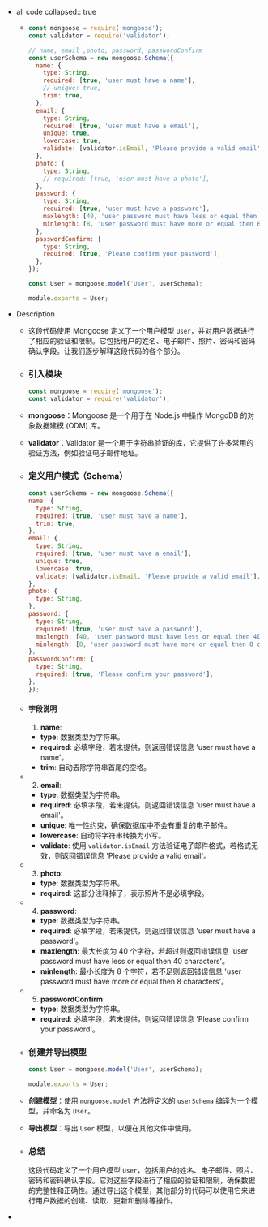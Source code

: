 - all code
  collapsed:: true
	- ```javascript
	  const mongoose = require('mongoose');
	  const validator = require('validator');
	  
	  // name, email ,photo, password, passwordConfirm
	  const userSchema = new mongoose.Schema({
	    name: {
	      type: String,
	      required: [true, 'user must have a name'],
	      // unique: true,
	      trim: true,
	    },
	    email: {
	      type: String,
	      required: [true, 'user must have a email'],
	      unique: true,
	      lowercase: true,
	      validate: [validator.isEmail, 'Please provide a valid email'],
	    },
	    photo: {
	      type: String,
	      // required: [true, 'user must have a photo'],
	    },
	    password: {
	      type: String,
	      required: [true, 'user must have a password'],
	      maxlength: [40, 'user password must have less or equal then 40 characters'],
	      minlength: [8, 'user password must have more or equal then 8 characters'],
	    },
	    passwordConfirm: {
	      type: String,
	      required: [true, 'Please confirm your password'],
	    },
	  });
	  
	  const User = mongoose.model('User', userSchema);
	  
	  module.exports = User;
	  
	  ```
- Description
	- 这段代码使用 Mongoose 定义了一个用户模型 `User`，并对用户数据进行了相应的验证和限制。它包括用户的姓名、电子邮件、照片、密码和密码确认字段。让我们逐步解释这段代码的各个部分。
	- ### 引入模块
	  
	  ```javascript
	  const mongoose = require('mongoose');
	  const validator = require('validator');
	  ```
	- **mongoose**：Mongoose 是一个用于在 Node.js 中操作 MongoDB 的对象数据建模 (ODM) 库。
	- **validator**：Validator 是一个用于字符串验证的库，它提供了许多常用的验证方法，例如验证电子邮件地址。
	- ### 定义用户模式（Schema）
	  
	  ```javascript
	  const userSchema = new mongoose.Schema({
	  name: {
	    type: String,
	    required: [true, 'user must have a name'],
	    trim: true,
	  },
	  email: {
	    type: String,
	    required: [true, 'user must have a email'],
	    unique: true,
	    lowercase: true,
	    validate: [validator.isEmail, 'Please provide a valid email'],
	  },
	  photo: {
	    type: String,
	  },
	  password: {
	    type: String,
	    required: [true, 'user must have a password'],
	    maxlength: [40, 'user password must have less or equal then 40 characters'],
	    minlength: [8, 'user password must have more or equal then 8 characters'],
	  },
	  passwordConfirm: {
	    type: String,
	    required: [true, 'Please confirm your password'],
	  },
	  });
	  ```
	- #### 字段说明
	  
	  1. **name**:
		- **type**: 数据类型为字符串。
		- **required**: 必填字段，若未提供，则返回错误信息 'user must have a name'。
		- **trim**: 自动去除字符串首尾的空格。
	- 2. **email**:
		- **type**: 数据类型为字符串。
		- **required**: 必填字段，若未提供，则返回错误信息 'user must have a email'。
		- **unique**: 唯一性约束，确保数据库中不会有重复的电子邮件。
		- **lowercase**: 自动将字符串转换为小写。
		- **validate**: 使用 `validator.isEmail` 方法验证电子邮件格式，若格式无效，则返回错误信息 'Please provide a valid email'。
	- 3. **photo**:
		- **type**: 数据类型为字符串。
		- **required**: 这部分注释掉了，表示照片不是必填字段。
	- 4. **password**:
		- **type**: 数据类型为字符串。
		- **required**: 必填字段，若未提供，则返回错误信息 'user must have a password'。
		- **maxlength**: 最大长度为 40 个字符，若超过则返回错误信息 'user password must have less or equal then 40 characters'。
		- **minlength**: 最小长度为 8 个字符，若不足则返回错误信息 'user password must have more or equal then 8 characters'。
	- 5. **passwordConfirm**:
		- **type**: 数据类型为字符串。
		- **required**: 必填字段，若未提供，则返回错误信息 'Please confirm your password'。
	- ### 创建并导出模型
	  
	  ```javascript
	  const User = mongoose.model('User', userSchema);
	  
	  module.exports = User;
	  ```
	- **创建模型**：使用 `mongoose.model` 方法将定义的 `userSchema` 编译为一个模型，并命名为 `User`。
	- **导出模型**：导出 `User` 模型，以便在其他文件中使用。
	- ### 总结
	  
	  这段代码定义了一个用户模型 `User`，包括用户的姓名、电子邮件、照片、密码和密码确认字段。它对这些字段进行了相应的验证和限制，确保数据的完整性和正确性。通过导出这个模型，其他部分的代码可以使用它来进行用户数据的创建、读取、更新和删除等操作。
-
